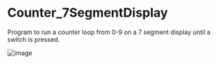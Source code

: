 # Counter_7SegmentDisplay

Program to run a counter loop from 0-9 on a 7 segment display until a switch is pressed.

![image](https://user-images.githubusercontent.com/83703416/225221902-51b01916-a32d-4f3f-b01d-a8ee97ae5480.png)
